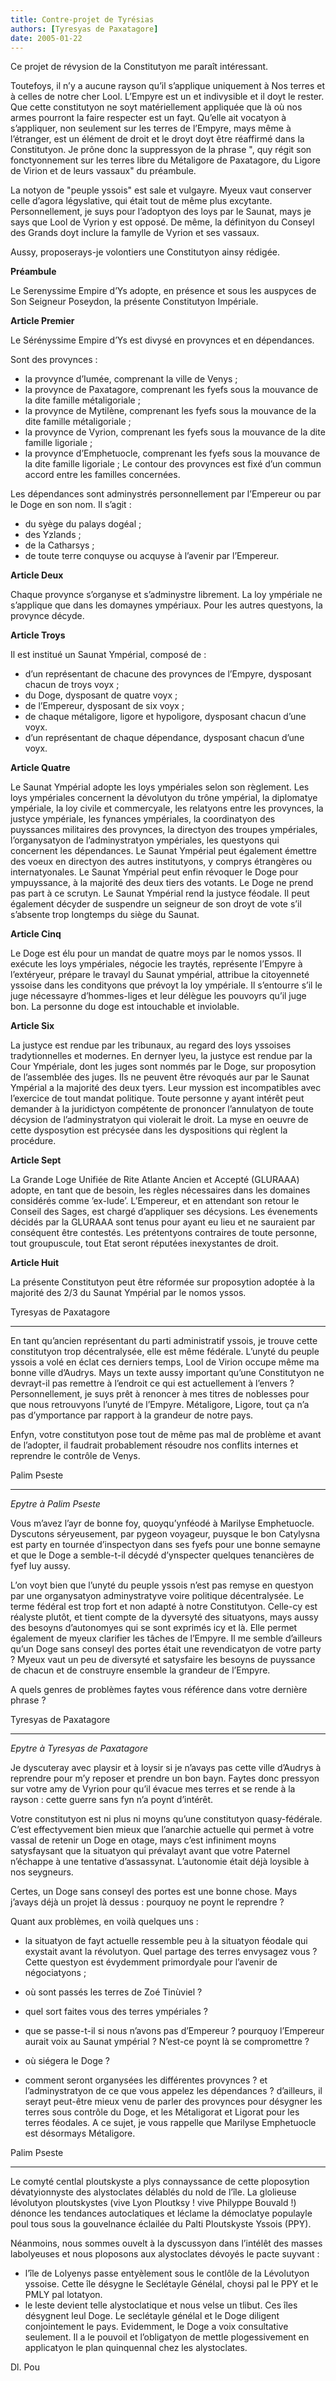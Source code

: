 ```yaml
---
title: Contre-projet de Tyrésias
authors: [Tyresyas de Paxatagore]
date: 2005-01-22
---
```


Ce projet de révysion de la Constitutyon me paraît intéressant.

Toutefoys, il n’y a aucune rayson qu’il s’applique uniquement à Nos terres et à celles de notre cher Lool. L’Empyre est un et indivysible et il doyt le rester. Que cette constitutyon ne soyt matériellement appliquée que là où nos armes pourront la faire respecter est un fayt. Qu’elle ait vocatyon à s’appliquer, non seulement sur les terres de l’Empyre, mays même à l’étranger, est un élément de droit et le droyt doyt être réaffirmé dans la Constitutyon. Je prône donc la suppressyon de la phrase ", quy régit son fonctyonnement sur les terres libre du Métaligore de Paxatagore, du Ligore de Virion et de leurs vassaux" du préambule.

La notyon de "peuple yssois" est sale et vulgayre. Myeux vaut conserver celle d’agora légyslative, qui était tout de même plus excytante. Personnellement, je suys pour l’adoptyon des loys par le Saunat, mays je says que Lool de Vyrion y est opposé. De même, la définityon du Conseyl des Grands doyt inclure la famylle de Vyrion et ses vassaux.

Aussy, proposerays-je volontiers une Constitutyon ainsy rédigée.

**Préambule**

Le Serenyssime Empire d’Ys adopte, en présence et sous les auspyces de Son Seigneur Poseydon, la présente Constitutyon Impériale.

**Article Premier**

Le Sérényssime Empire d’Ys est divysé en provynces et en dépendances.

Sont des provynces :
-  la provynce d’Iumée, comprenant la ville de Venys ;
-  la provynce de Paxatagore, comprenant les fyefs sous la mouvance de la dite famille métaligoriale ;
-  la provynce de Mytilène, comprenant les fyefs sous la mouvance de la dite famille métaligoriale ;
-  la provynce de Vyrion, comprenant les fyefs sous la mouvance de la dite famille ligoriale ;
-  la provynce d’Emphetuocle, comprenant les fyefs sous la mouvance de la dite famille ligoriale ; Le contour des provynces est fixé d’un commun accord entre les familles concernées.

Les dépendances sont adminystrés personnellement par l’Empereur ou par le Doge en son nom. Il s’agit :
-  du syège du palays dogéal ;
-  des Yzlands ;
-  de la Catharsys ;
-  de toute terre conquyse ou acquyse à l’avenir par l’Empereur.

**Article Deux**

Chaque provynce s’organyse et s’adminystre librement. La loy ympériale ne s’applique que dans les domaynes ympériaux. Pour les autres questyons, la provynce décyde.

**Article Troys**

Il est institué un Saunat Ympérial, composé de :
-  d’un représentant de chacune des provynces de l’Empyre, dysposant chacun de troys voyx ;
-  du Doge, dysposant de quatre voyx ;
-  de l’Empereur, dysposant de six voyx ;
-  de chaque métaligore, ligore et hypoligore, dysposant chacun d’une voyx.
-  d’un représentant de chaque dépendance, dysposant chacun d’une voyx.

**Article Quatre**

Le Saunat Ympérial adopte les loys ympériales selon son règlement. Les loys ympériales concernent la dévolutyon du trône ympérial, la diplomatye ympériale, la loy civile et commercyale, les relatyons entre les provynces, la justyce ympériale, les fynances ympériales, la coordinatyon des puyssances militaires des provynces, la directyon des troupes ympériales, l’organysatyon de l’adminystratyon ympériales, les questyons qui concernent les dépendances. Le Saunat Ympérial peut également émettre des voeux en directyon des autres institutyons, y comprys étrangères ou internatyonales. Le Saunat Ympérial peut enfin révoquer le Doge pour ympuyssance, à la majorité des deux tiers des votants. Le Doge ne prend pas part à ce scrutyn. Le Saunat Ympérial rend la justyce féodale. Il peut également décyder de suspendre un seigneur de son droyt de vote s’il s’absente trop longtemps du siège du Saunat.

**Article Cinq**

Le Doge est élu pour un mandat de quatre moys par le nomos yssos. Il exécute les loys ympériales, négocie les traytés, représente l’Empyre à l’extéryeur, prépare le travayl du Saunat ympérial, attribue la citoyenneté yssoise dans les condityons que prévoyt la loy ympériale. Il s’entourre s’il le juge nécessayre d’hommes-liges et leur délègue les pouvoyrs qu’il juge bon. La personne du doge est intouchable et inviolable.

**Article Six**

La justyce est rendue par les tribunaux, au regard des loys yssoises tradytionnelles et modernes. En dernyer lyeu, la justyce est rendue par la Cour Ympériale, dont les juges sont nommés par le Doge, sur proposytion de l’assemblée des juges. Ils ne peuvent être révoqués aur par le Saunat Ympérial a la majorité des deux tyers. Leur myssion est incompatibles avec l’exercice de tout mandat politique. Toute personne y ayant intérêt peut demander à la juridictyon compétente de prononcer l’annulatyon de toute décysion de l’adminystratyon qui violerait le droit. La myse en oeuvre de cette dysposytion est précysée dans les dyspositions qui règlent la procédure.

**Article Sept**

La Grande Loge Unifiée de Rite Atlante Ancien et Accepté (GLURAAA) adopte, en tant que de besoin, les règles nécessaires dans les domaines considérés comme ’ex-lude’. L’Empereur, et en attendant son retour le Conseil des Sages, est chargé d’appliquer ses décysions. Les évenements décidés par la GLURAAA sont tenus pour ayant eu lieu et ne sauraient par conséquent être contestés. Les prétentyons contraires de toute personne, tout groupuscule, tout Etat seront réputées inexystantes de droit.

**Article Huit**

La présente Constitutyon peut être réformée sur proposytion adoptée à la majorité des 2/3 du Saunat Ympérial par le nomos yssos.

Tyresyas de Paxatagore

---

En tant qu’ancien représentant du parti administratif yssois, je trouve cette constitutyon trop décentralysée, elle est même fédérale. L’unyté du peuple yssois a volé en éclat ces derniers temps, Lool de Virion occupe même ma bonne ville d’Audrys. Mays un texte aussy important qu’une Constitutyon ne devrayt-il pas remettre à l’endroit ce qui est actuellement à l’envers ? Personnellement, je suys prêt à renoncer à mes titres de noblesses pour que nous retrouvyons l’unyté de l’Empyre. Métaligore, Ligore, tout ça n’a pas d’ymportance par rapport à la grandeur de notre pays.

Enfyn, votre constitutyon pose tout de même pas mal de problème et avant de l’adopter, il faudrait probablement résoudre nos conflits internes et reprendre le contrôle de Venys.

Palim Pseste

---

_Epytre à Palim Pseste_

Vous m’avez l’ayr de bonne foy, quoyqu’ynféodé à Marilyse Emphetuocle. Dyscutons séryeusement, par pygeon voyageur, puysque le bon Catylysna est party en tournée d’inspectyon dans ses fyefs pour une bonne semayne et que le Doge a semble-t-il décydé d’ynspecter quelques tenancières de fyef luy aussy.

L’on voyt bien que l’unyté du peuple yssois n’est pas remyse en questyon par une organysatyon adminystratyve voire politique décentralysée. Le terme fédéral est trop fort et non adapté à notre Constitutyon. Celle-cy est réalyste plutôt, et tient compte de la dyversyté des situatyons, mays aussy des besoyns d’autonomyes qui se sont exprimés icy et là. Elle permet également de myeux clarifier les tâches de l’Empyre. Il me semble d’ailleurs qu’un Doge sans conseyl des portes était une revendicatyon de votre party ? Myeux vaut un peu de diversyté et satysfaire les besoyns de puyssance de chacun et de construyre ensemble la grandeur de l’Empyre.

A quels genres de problèmes faytes vous référence dans votre dernière phrase ?

Tyresyas de Paxatagore

---

_Epytre à Tyresyas de Paxatagore_

Je dyscuteray avec playsir et à loysir si je n’avays pas cette ville d’Audrys à reprendre pour m’y reposer et prendre un bon bayn. Faytes donc pressyon sur votre amy de Vyrion pour qu’il évacue mes terres et se rende à la rayson : cette guerre sans fyn n’a poynt d’intérêt.

Votre constitutyon est ni plus ni moyns qu’une constitutyon quasy-fédérale. C’est effectyvement bien mieux que l’anarchie actuelle qui permet à votre vassal de retenir un Doge en otage, mays c’est infiniment moyns satysfaysant que la situatyon qui prévalayt avant que votre Paternel n’échappe à une tentative d’assassynat. L’autonomie était déjà loysible à nos seygneurs.

Certes, un Doge sans conseyl des portes est une bonne chose. Mays j’avays déjà un projet là dessus : pourquoy ne poynt le reprendre ?

Quant aux problèmes, en voilà quelques uns :
-  la situatyon de fayt actuelle ressemble peu à la situatyon féodale qui exystait avant la révolutyon. Quel partage des terres envysagez vous ? Cette questyon est évydemment primordyale pour l’avenir de négociatyons ;

-  où sont passés les terres de Zoé Tinùviel ?

-  quel sort faites vous des terres ympériales ?

-  que se passe-t-il si nous n’avons pas d’Empereur ? pourquoy l’Empereur aurait voix au Saunat ympérial ? N’est-ce poynt là se compromettre ?

-  où siégera le Doge ?

-  comment seront organysées les différentes provynces ? et l’adminystratyon de ce que vous appelez les dépendances ? d’ailleurs, il serayt peut-être mieux venu de parler des provynces pour désygner les terres sous contrôle du Doge, et les Métaligorat et Ligorat pour les terres féodales. A ce sujet, je vous rappelle que Marilyse Emphetuocle est désormays Métaligore.

Palim Pseste

---

Le comyté centlal ploutskyste a plys connayssance de cette ploposytion dévatyionnyste des alystoclates délablés du nold de l’île. La glolieuse lévolutyon ploutskystes (vive Lyon Ploutksy ! vive Philyppe Bouvald !) dénonce les tendances autoclatiques et léclame la démoclatye populayle poul tous sous la gouvelnance éclailée du Palti Ploutskyste Yssois (PPY).

Néanmoins, nous sommes ouvelt à la dyscussyon dans l’intélêt des masses labolyeuses et nous ploposons aux alystoclates dévoyés le pacte suyvant :
-  l’île de Lolyenys passe entyèlement sous le contlôle de la Lévolutyon yssoise. Cette île désygne le Seclétayle Génélal, choysi pal le PPY et le PMLY pal lotatyon.
-  le leste devient telle alystoclatique et nous velse un tlibut. Ces îles désygnent leul Doge. Le seclétayle génélal et le Doge diligent conjointement le pays. Evidemment, le Doge a voix consultative seulement. Il a le pouvoil et l’obligatyon de mettle plogessivement en applicatyon le plan quinquennal chez les alystoclates.

Dl. Pou